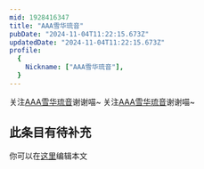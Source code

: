 ```yaml
---
mid: 1928416347
title: "AAA雪华琉音"
pubDate: "2024-11-04T11:22:15.673Z"
updatedDate: "2024-11-04T11:22:15.673Z"
profile:
  {
    Nickname: ["AAA雪华琉音"],
  }
---
```


关注[AAA雪华琉音](https://space.bilibili.com/1928416347)谢谢喵~ 关注[AAA雪华琉音](https://space.bilibili.com/1928416347)谢谢喵~

## 此条目有待补充
你可以在[这里](https://github.com/Yuhanawa/VTuber.ICU/edit/master/src/content/v/AAA雪华琉音/index.md)编辑本文
